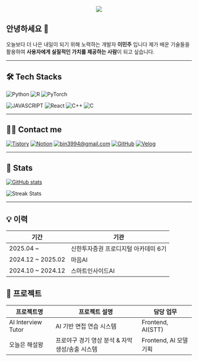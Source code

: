 <div align="center">
  <img src="https://capsule-render.vercel.app/api?type=waving&color=auto&height=200&section=header&text=Minju&fontSize=80" />
</div>

## 안녕하세요 👋  
오늘보다 더 나은 내일이 되기 위해 노력하는 개발자 <strong>이민주</strong> 입니다
제가 배운 기술들을 활용하여 <strong>사용자에게 실질적인 가치를 제공하는 사람</strong>이 되고 싶습니다. 

---

## 🛠 Tech Stacks

![Python](https://img.shields.io/badge/Python-3776AB?style=for-the-badge&logo=Python&logoColor=white)
![R](https://img.shields.io/badge/R-276DC3?style=for-the-badge&logo=r&logoColor=white)
![PyTorch](https://img.shields.io/badge/PyTorch-EE4C2C?style=for-the-badge&logo=PyTorch&logoColor=white)

![JAVASCRIPT](https://img.shields.io/badge/JAVASCRIPT-F7DF1E?style=for-the-badge&amp;logo=JAVASCRIPT&amp;logoColor=white)
![React](https://img.shields.io/badge/React-61DAFB?style=for-the-badge&logo=React&logoColor=white)
![C++](https://img.shields.io/badge/C++-00599C?style=for-the-badge&logo=C%2B%2B&logoColor=white)
![C](https://img.shields.io/badge/C-A8B9CC?style=for-the-badge&logo=C&logoColor=white)

---

## 🧑‍💻 Contact me

[![Tistory](https://img.shields.io/badge/Tistory-000000?style=for-the-badge&logo=Tistory&logoColor=white)](https://tyvkwygk.tistory.com/)
[![Notion](https://img.shields.io/badge/Notion-000000?style=for-the-badge&logo=Notion&logoColor=white)](https://www.notion.so/1e08c365ee7f80e68289c56b2e8fcaf3?pvs=4)
[![bin3994@gmail.com](https://img.shields.io/badge/Gmail-EA4335?style=for-the-badge&logo=Gmail&logoColor=white)](mailto:bin3994@gmail.com)
[![GitHub](https://img.shields.io/badge/github-%23121011.svg?style=for-the-badge&logo=github&logoColor=white)](https://github.com/minju00)
[![Velog](https://velog-readme-stats.vercel.app/api/badge?name=bin3994)](https://velog.io/@bin3994/posts)

---

## 🏅 Stats

[![GitHub stats](https://github-readme-stats.vercel.app/api?username=minju00&show_icons=true&theme=default#gh-light-mode-only)](https://github.com/anuraghazra/github-readme-stats#gh-light-mode-only)

![Streak Stats](https://github-readme-streak-stats.herokuapp.com/?user=minju00&)

---

## 💡 이력

| 기간                | 기관                           |
|---------------------|--------------------------------|
| 2025.04 ~           | 신한투자증권 프로디지털 아카데미 6기 |
| 2024.12 ~ 2025.02   | 마음AI                          |
| 2024.10 ~ 2024.12   | 스마트인사이드AI                |


## 🚀 프로젝트  

| 프로젝트명         | 프로젝트 설명                              | 담당 업무            |
|--------------------|---------------------------------------------|----------------------|
| AI Interview Tutor | AI 기반 면접 연습 시스템                    | Frontend, AI(STT)    |
| 오늘은 해설왕      | 프로야구 경기 영상 분석 & 자막 생성/송출 시스템 | Frontend, AI 모델 기획 |



